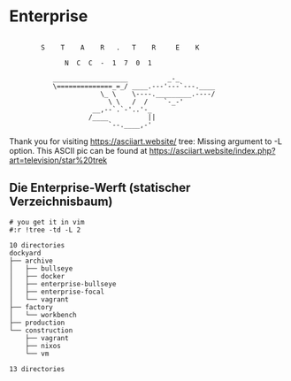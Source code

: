 # Enterprise
```

        S    T    A    R   .   T    R     E    K

              N  C  C  -  1  7  0  1

           ___________________          _-_
           \==============_=_/ ____.---'---`---.____
                       \_ \    \----._________.----/
                         \ \   /  /    `-_-'
                     __,--`.`-'..'-_
                    /____          ||
                         `--.____,-'

```
Thank you for visiting https://asciiart.website/
tree: Missing argument to -L option.
This ASCII pic can be found at https://asciiart.website/index.php?art=television/star%20trek

## Die Enterprise-Werft (statischer Verzeichnisbaum)
```
# you get it in vim
#:r !tree -td -L 2

10 directories
dockyard
├── archive
│   ├── bullseye
│   ├── docker
│   ├── enterprise-bullseye
│   ├── enterprise-focal
│   └── vagrant
├── factory
│   └── workbench
├── production
└── construction
    ├── vagrant
    ├── nixos
    └── vm

13 directories
```
